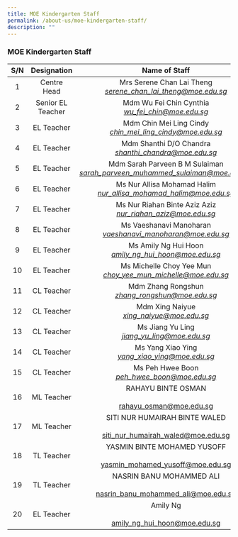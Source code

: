 ```yaml
---
title: MOE Kindergarten Staff
permalink: /about-us/moe-kindergarten-staff/
description: ""
---
```

### MOE Kindergarten Staff

| S/N 	| Designation 	| Name of Staff 	|
|:---:	|:---:	|:---:	|
|  1 	| Centre Head  	| Mrs Serene Chan Lai Theng<br>_[serene_chan_lai_theng@moe.edu.sg](mailto:serene_chan_lai_theng@moe.edu.sg)_  	|
| 2 	| Senior EL Teacher 	| Mdm Wu Fei Chin Cynthia<br>_[wu_fei_chin@moe.edu.sg](mailto:wu_fei_chin@moe.edu.sg)_ 	|
| 3 	| EL Teacher 	| Mdm Chin Mei Ling Cindy<br>_[chin_mei_ling_cindy@moe.edu.sg](mailto:chin_mei_ling_cindy@moe.edu.sg)_ 	|
| 4 	| EL Teacher 	| Mdm Shanthi D/O Chandra<br>_[shanthi_chandra@moe.edu.sg](mailto:shanthi_chandra@moe.edu.sg)_ 	|
| 5 	| EL Teacher 	| Mdm Sarah Parveen B M Sulaiman<br>_[sarah_parveen_muhammed_sulaiman@moe.edu.sg](mailto:sarah_parveen_muhammed_sulaiman@moe.edu.sg)_ 	|
| 6 	| EL Teacher 	| Ms Nur Allisa Mohamad Halim<br>_[nur_allisa_mohamad_halim@moe.edu.sg](mailto:nur_allisa_mohamad_halim@moe.edu.sg)_ 	|
| 7 	| EL Teacher 	| Ms Nur Riahan Binte Aziz Aziz<br>_[nur_riahan_aziz@moe.edu.sg](mailto:nur_riahan_aziz@moe.edu.sg)_ 	|
| 8 	| EL Teacher 	| Ms Vaeshanavi Manoharan<br>_[vaeshanavi_manoharan@moe.edu.sg](mailto:vaeshanavi_manoharan@moe.edu.sg)_ 	|
| 9 	| EL Teacher 	| Ms Amily Ng Hui Hoon<br>_[amily_ng_hui_hoon@moe.edu.sg](mailto:amily_ng_hui_hoon@moe.edu.sg)_ 	|
| 10 	| EL Teacher 	| Ms Michelle Choy Yee Mun<br>_[choy_yee_mun_michelle@moe.edu.sg](mailto:choy_yee_mun_michelle@moe.edu.sg)_ 	|
| 11 	| CL Teacher 	| Mdm Zhang Rongshun<br>_[zhang_rongshun@moe.edu.sg](mailto:zhang_rongshun@moe.edu.sg)_ 	|
| 12 	| CL Teacher 	| Mdm Xing Naiyue<br>_[xing_naiyue@moe.edu.sg](mailto:xing_naiyue@moe.edu.sg)_ 	|
| 13 	| CL Teacher 	| Ms Jiang Yu Ling<br>_[jiang_yu_ling@moe.edu.sg](mailto:jiang_yu_ling@moe.edu.sg)_ 	|
| 14 	| CL Teacher 	| Ms Yang Xiao Ying<br>_[yang_xiao_ying@moe.edu.sg](mailto:yang_xiao_ying@moe.edu.sg)_ 	|
| 15  	| CL Teacher  	| Ms Peh Hwee Boon<br>_[peh_hwee_boon@moe.edu.sg](mailto:peh_hwee_boon@moe.edu.sg)_ 	|
| 16 	| ML Teacher 	| RAHAYU BINTE OSMAN<br><br>rahayu_osman@moe.edu.sg  	|
| 17 	| ML Teacher 	| SITI NUR HUMAIRAH BINTE WALED<br><br>siti_nur_humairah_waled@moe.edu.sg 	|
| 18 	| TL Teacher 	| YASMIN BINTE MOHAMED YUSOFF<br><br>yasmin_mohamed_yusoff@moe.edu.sg 	|
| 19  	| TL Teacher 	| NASRIN BANU MOHAMMED ALI<br><br>nasrin_banu_mohammed_ali@moe.edu.sg 	|
| 20 	| EL Teacher  	|  Amily Ng<br><br>amily_ng_hui_hoon@moe.edu.sg 	|